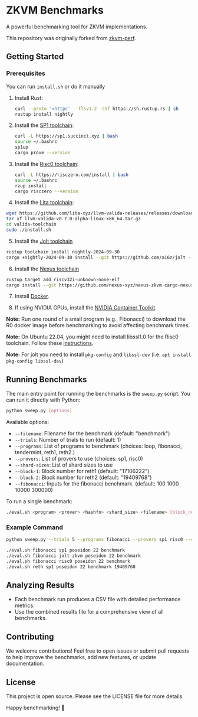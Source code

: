 # ZKVM Benchmarks

A powerful benchmarking tool for ZKVM implementations.

This repository was originally forked from [zkvm-perf](https://github.com/succinctlabs/zkvm-perf/).

## Getting Started

### Prerequisites

You can run `install.sh` or do it manually

1. Install Rust:

   ```sh
   curl --proto '=https' --tlsv1.2 -sSf https://sh.rustup.rs | sh
   rustup install nightly
   ```

2. Install the [SP1 toolchain](https://docs.succinct.xyz/getting-started/install.html):

   ```sh
   curl -L https://sp1.succinct.xyz | bash
   source ~/.bashrc
   sp1up
   cargo prove --version
   ```

3. Install the [Risc0 toolchain](https://dev.risczero.com/api/zkvm/install):

   ```sh
   curl -L https://risczero.com/install | bash
   source ~/.bashrc
   rzup install
   cargo risczero --version
   ```

4. Install the [Lita toolchain](https://lita.gitbook.io/lita-documentation/quick-start/installation-and-system-requirements):

``` sh
wget https://github.com/lita-xyz/llvm-valida-releases/releases/download/v0.7.0-alpha/llvm-valida-v0.7.0-alpha-linux-x86_64.tar.xz
tar xf llvm-valida-v0.7.0-alpha-linux-x86_64.tar.gz
cd valida-toolchain
sudo ./install.sh
```

5. Install the [Jolt toolchain](https://jolt.a16zcrypto.com/usage/install.html)

``` sh
rustup toolchain install nightly-2024-09-30
cargo +nightly-2024-09-30 install --git https://github.com/a16z/jolt --force --bins jolt || error_exit "Installing jolt toolchain"
```

6. Install the [Nexus toolchain](https://docs.nexus.xyz/zkvm/cli-quick-start)

``` sh
rustup target add riscv32i-unknown-none-elf
cargo install --git https://github.com/nexus-xyz/nexus-zkvm cargo-nexus --tag 'v0.2.4'
```

7. Install [Docker](https://docs.docker.com/engine/install/ubuntu/).

8. If using NVIDIA GPUs, install the [NVIDIA Container Toolkit](https://docs.nvidia.com/datacenter/cloud-native/container-toolkit/latest/install-guide.html).

**Note:** Run one round of a small program (e.g., Fibonacci) to download the R0 docker image before benchmarking to avoid affecting benchmark times.

**Note:** On Ubuntu 22.04, you might need to install libssl1.0 for the Risc0 toolchain. Follow these [instructions](https://stackoverflow.com/questions/72133316/libssl-so-1-1-cannot-open-shared-object-file-no-such-file-or-directory/73604364#73604364).

**Note:** For jolt you need to install `pkg-config` and `libssl-dev` (i.e. `apt
install pkg-config libssl-dev`)


## Running Benchmarks

The main entry point for running the benchmarks is the `sweep.py` script. You can run it directly with Python:

```sh
python sweep.py [options]
```

Available options:

- `--filename`: Filename for the benchmark (default: "benchmark")
- `--trials`: Number of trials to run (default: 1)
- `--programs`: List of programs to benchmark (choices: loop, fibonacci, tendermint, reth1, reth2.)
- `--provers`: List of provers to use (choices: sp1, risc0)
- `--shard-sizes`: List of shard sizes to use
- `--block-1`: Block number for reth1 (default: "17106222")
- `--block-2`: Block number for reth2 (default: "19409768")
- `--fibonacci`: Inputs for the fibonacci benchmark. (default: 100 1000 10000 300000)

To run a single benchmark:

```sh
./eval.sh <program> <prover> <hashfn> <shard_size> <filename> [block_number]
```

### Example Command

```sh
python sweep.py --trials 5 --programs fibonacci --provers sp1 risc0 --shard-sizes 21 --fibonacci 100 1000 10000 300000
```

```sh
./eval.sh fibonacci sp1 poseidon 22 benchmark
./eval.sh fibonacci jolt-zkvm poseidon 22 benchmark
./eval.sh fibonacci risc0 poseidon 22 benchmark
./eval.sh reth sp1 poseidon 22 benchmark 19409768
```

## Analyzing Results

- Each benchmark run produces a CSV file with detailed performance metrics.
- Use the combined results file for a comprehensive view of all benchmarks.


## Contributing

We welcome contributions! Feel free to open issues or submit pull requests to help improve the benchmarks, add new features, or update documentation.

## License

This project is open source. Please see the LICENSE file for more details.

Happy benchmarking! 🚀
